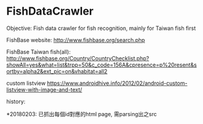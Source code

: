 # FishDataCrawler
Objective: 
Fish data crawler for fish recognition, mainly for Taiwan fish first

FishBase website: 
http://www.fishbase.org/search.php

FishBase Taiwan fish(all):
http://www.fishbase.org/Country/CountryChecklist.php?showAll=yes&what=list&trpp=50&c_code=156A&cpresence=p%20resent&sortby=alpha2&ext_pic=on&vhabitat=all2

custom listview
https://www.androidhive.info/2012/02/android-custom-listview-with-image-and-text/

history:

*20180203: 已抓出每個id對應的html page, 需parsing出<img>之src

